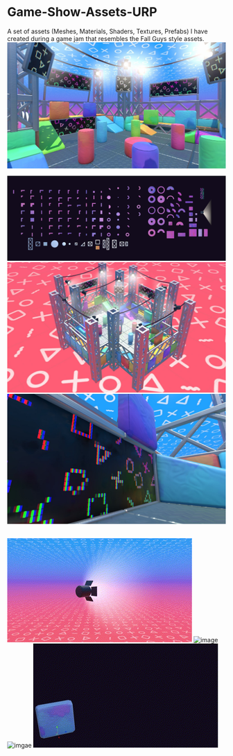 # Game-Show-Assets-URP
A set of assets (Meshes, Materials, Shaders, Textures, Prefabs) I have created during a game jam that resembles the Fall Guys style assets.
[![Game Show Assets Video](./img/Level.jpg)](https://www.youtube.com/watch?v=2h6fKYLFouI "Game Show Assets")

![image](./img/Assets.png)
![image](./img/ExampleMap.jpg)
![image](./img/Closeup1.jpg)
## 
![image](./img/Spotlight.gif)
![image](./img/Skybox1.gif)
![imgae](./img/Example1.gif)
![image](./img/Example2.gif)